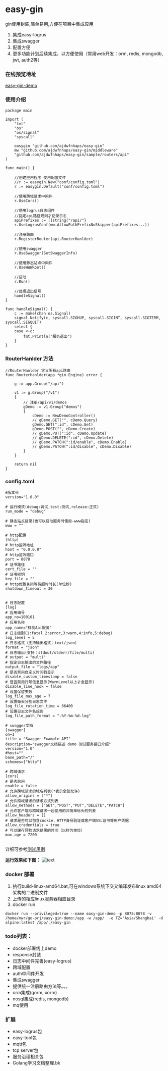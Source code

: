 # easy-gin
gin使用封装,简单易用,方便在项目中集成应用
1. 集成easy-logrus
2. 集成swagger
3. 配置方便
4. 更多功能计划后续集成，以方便使用（常用web开发：orm, redis, mongodb, jwt, auth2等）

### 在线预览地址 
[easy-gin-demo](http://47.115.33.58:8078/swagger/index.html)

### 使用介绍
```
package main

import (
	"fmt"
	"os"
	"os/signal"
	"syscall"

	easygin "github.com/ajdwfnhaps/easy-gin"
	mw "github.com/ajdwfnhaps/easy-gin/middleware"
	"github.com/ajdwfnhaps/easy-gin/sample/routers/api"
)

func main() {

	//创建应用程序 使用配置文件
	//r := easygin.New("conf/config.toml")
	r := easygin.Default("conf/config.toml")

	//使用跨域请求中间件
	r.UseCors()

	//使用logrus日志组件
	//指定api路径规则才记录日志
	apiPrefixes := []string{"/api/"}
	r.UseLogrusConf(mw.AllowPathPrefixNoSkipper(apiPrefixes...))

	//注册路由
	r.RegisterRouter(api.RouterHanlder)

	//使用swagger
	r.UseSwagger(SetSwaggerInfo)

	//使用静态站点中间件
	r.UseWWWRoot()

	//启动
	r.Run()

	//处理退出信号
	handleSignal()
}

func handleSignal() {
	c := make(chan os.Signal)
	signal.Notify(c, syscall.SIGHUP, syscall.SIGINT, syscall.SIGTERM, syscall.SIGQUIT)
	select {
	case <-c:
		fmt.Println("服务退出")
	}
}

```

### RouterHanlder 方法

```
//RouterHanlder 定义所有api路由
func RouterHanlder(app *gin.Engine) error {

	g := app.Group("/api")

	v1 := g.Group("/v1")
	{
		// 注册/api/v1/demos
		gDemo := v1.Group("demos")
		{
			cDemo := NewDemoController()
			// gDemo.GET("", cDemo.Query)
			gDemo.GET(":id", cDemo.Get)
			gDemo.POST("", cDemo.Create)
			// gDemo.PUT(":id", cDemo.Update)
			// gDemo.DELETE(":id", cDemo.Delete)
			// gDemo.PATCH(":id/enable", cDemo.Enable)
			// gDemo.PATCH(":id/disable", cDemo.Disable)
		}
	}

	return nil
}

```

### config.toml

```
#版本号
version="1.0.0"

# 运行模式(debug:调试,test:测试,release:正式)
run_mode = "debug"

# 静态站点目录(也可以启动服务时使用-www指定)
www = ""

# http配置
[http]
# http监听地址
host = "0.0.0.0"
# http监听端口
port = 8078
# 证书路径
cert_file = ""
# 证书密钥
key_file = ""
# http优雅关闭等待超时时长(单位秒)
shutdown_timeout = 30


# 日志配置
[log]
# 应用编号
app_no=100101
# 应用名称
app_name="样例Api服务"
# 日志级别(1:fatal 2:error,3:warn,4:info,5:debug)
log_level = 5
# 日志格式（支持输出格式：text/json）
format = "json"
# 日志输出(支持：stdout/stderr/file/multi)
# output = "multi"
# 指定日志输出的文件路径
output_file = "logs/app"
# 是否禁用自定义时间戳显示
disable_custom_timestamp = false
# 是否禁用行号信息显示(WarnLevel以上才会显示)
disable_line_hook = false
# 设置保留天数
log_file_max_age = 7
# 设置每天分割日志文件
log_file_rotation_time = 86400
# 设置日志文件名规则
log_file_path_format = ".%Y-%m-%d.log"

# swagger文档
[swagger]
on=1
title = "Swagger Example API"
description="swagger文档描述 demo 测试服务接口介绍"
version="1.0"
#host=""
base_path="/"
schemes=["http"]

# 跨域请求
[cors]
# 是否启用
enable = false
# 允许跨域请求的域名列表(*表示全部允许)
allow_origins = ["*"]
# 允许跨域请求的请求方式列表
allow_methods = ["GET","POST","PUT","DELETE","PATCH"]
# 允许客户端与跨域请求一起使用的非简单标头的列表
allow_headers = []
# 请求是否可以包含cookie，HTTP身份验证或客户端SSL证书等用户凭据
allow_credentials = true
# 可以缓存预检请求结果的时间（以秒为单位）
max_age = 7200


```

详细可参考[测试用例](sample/main.go)

**运行效果如下图：**
![text](https://github.com/ajdwfnhaps/easy-gin/blob/master/pics/swagger.png)

### docker 部署
1. 执行build-linux-amd64.bat,可在windows系统下交叉编译发布linux amd64架构的二进制文件
2. 上传的相应linux服务器相应目录
3. docker run

```
docker run --privileged=true --name easy-gin-demo -p 8078:8078 -v /home/mwr/go-prj/easy-gin-demo:/app -w /app/  -e TZ='Asia/Shanghai' -d alpine:latest /app/./easy-gin
```

### todo列表：
- docker部署线上demo
- response封装
- 日志中间件完善(easy-logrus)
- 跨域配置
- auth中间件开发
- 集成swagger
- 提供统一注册路由方法等。。。
- orm集成(gorm, xorm)
- nosql集成(redis, mongodb)
- mq使用

### 扩展
- easy-logrus包
- easy-tool包
- mqtt包
- tcp server包
- 服务治理相关包
- Golang学习文档整理.bk

